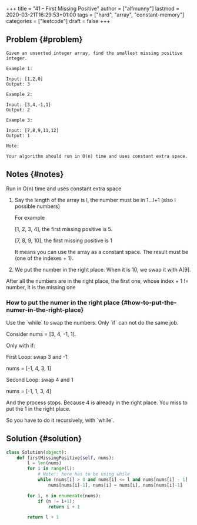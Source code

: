 +++
title = "41 - First Missing Positive"
author = ["alfmunny"]
lastmod = 2020-03-21T16:29:53+01:00
tags = ["hard", "array", "constant-memory"]
categories = ["leetcode"]
draft = false
+++

## Problem {#problem}

```text
Given an unsorted integer array, find the smallest missing positive integer.

Example 1:

Input: [1,2,0]
Output: 3

Example 2:

Input: [3,4,-1,1]
Output: 2

Example 3:

Input: [7,8,9,11,12]
Output: 1

Note:

Your algorithm should run in O(n) time and uses constant extra space.
```


## Notes {#notes}

Run in O(n) time and uses constant extra space

1.  Say the length of the array is l, the number must be in 1...l+1 (also l possible numbers)

    For example

    [1, 2, 3, 4], the first missing positive is 5.

    [7, 8, 9, 10], the first missing positive is 1

    It means you can use the array as a constant space. The result must be (one of the indexes + 1).

2.  We put the number in the right place. When it is 10, we swap it with A[9].

After all the numbers are in the right place, the first one, whose index + 1 != number, it is the missing one


### How to put the numer in the right place {#how-to-put-the-numer-in-the-right-place}

Use the \`while\` to swap the numbers. Only \`if\` can not do the same job.

Consider nums = [3, 4, -1, 1].

Only with if:

First Loop: swap 3 and -1

nums = [-1, 4, 3, 1]

Second Loop: swap 4 and 1

nums = [-1, 1, 3, 4]

And the process stops. Because 4 is already in the right place. You miss to put the 1 in the right place.

So you have to do it recursively, with \`while\`.


## Solution {#solution}

```python
class Solution(object):
    def firstMissingPositive(self, nums):
        l = len(nums)
        for i in range(l):
            # Note!: here has to be using while
            while (nums[i] > 0 and nums[i] <= l and nums[nums[i] - 1] != nums[i]):
                nums[nums[i]-1], nums[i] = nums[i], nums[nums[i]-1]

        for i, n in enumerate(nums):
            if (n != i+1):
                return i + 1

        return l + 1
```
